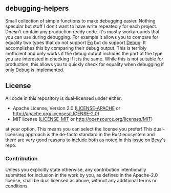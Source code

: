 ## debugging-helpers
Small collection of simple functions to make debugging easier. 
Nothing specular but stuff I don't want to have write repeatedly for each project.
Doesn't contain any production ready code. 
It's mostly workarounds that you can use during debugging.
For example it allows you to compare  for equality two types that do not support [Eq](https://doc.rust-lang.org/std/cmp/trait.Eq.html) but do support [Debug](https://doc.rust-lang.org/std/fmt/trait.Debug.html).
It accomplishes this by comparing their debug output.
This is terribly inefficient and only works if the debug output includes the part of the type you are interested in checking if it is the same.
While this is not suitable for production, this allows you to quickly check for equality when debugging if only Debug is implemented.

## License

All code in this repository is dual-licensed under either:

- Apache License, Version 2.0 ([LICENSE-APACHE](LICENSE-APACHE) or <http://apache.org/licenses/LICENSE-2.0>)
- MIT license ([LICENSE-MIT](LICENSE-MIT) or <http://opensource.org/licenses/MIT>)

at your option.
This means you can select the license you prefer!
This dual-licensing approach is the de-facto standard in the Rust ecosystem and there are very good reasons to include both as noted in
this [issue](https://github.com/bevyengine/bevy/issues/2373) on [Bevy](https://bevyengine.org)'s repo.

### Contribution

Unless you explicitly state otherwise, any contribution intentionally submitted
for inclusion in the work by you, as defined in the Apache-2.0 license, shall
be dual licensed as above, without any additional terms or conditions.